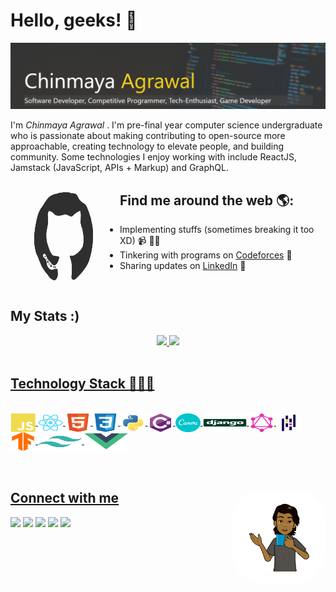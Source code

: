 # Hello, geeks! 👋


<img src="https://raw.githubusercontent.com/ChinmayaAgrawal/chinmayaAgrawal/main/Screenshot (1070).png" alt="banner that says Chinmaya Agrawal - software developer, web developer and competitive programmer">

I'm *Chinmaya Agrawal* . I'm pre-final year computer science undergraduate who is passionate about making contributing to open-source more approachable, creating technology to elevate people, and building community. Some technologies I enjoy working with include ReactJS, Jamstack (JavaScript, APIs + Markup) and GraphQL.


  ## Find me around the web 🌎: <a href="https://github.com/sponsors/M0nica"><img align="left" width="175" height="150" src="https://github.com/ChinmayaAgrawal/ChinmayaAgrawal/blob/main/github(3).gif?raw=true"></a>
- Implementing stuffs (sometimes breaking it too XD) 📹 ✍🏾
- Tinkering with programs on <a href="https://www.codeforces.com/users/sagittarius_03"> Codeforces</a> 🏓
- Sharing updates on <a href="https://www.linkedin.com/in/chinmaya-agrawal/">LinkedIn</a> 💼

<br>

## My Stats :)

<div align="center">
  <a href="https://github.com/chinmayaAgrawal">
  <img height="180em" src="https://github-readme-stats.vercel.app/api?username=chinmayaAgrawal&show_icons=true&theme=dracula&include_all_commits=true&count_private=true"/>
  <img height="180em" src="https://github-readme-stats.vercel.app/api/top-langs/?username=chinmayaAgrawal&layout=compact&langs_count=7&theme=dracula"/>
</div>
  
<br>
  
 ## Technology Stack 👩🏾‍💻
  
<div style="display: inline_block"><br>
  <img align="center" alt="Js" height="30" width="40" src="https://raw.githubusercontent.com/devicons/devicon/master/icons/javascript/javascript-plain.svg">
  <img align="center" alt="React" height="30" width="40" src="https://raw.githubusercontent.com/devicons/devicon/master/icons/react/react-original.svg">
  <img align="center" alt="HTML" height="30" width="40" src="https://raw.githubusercontent.com/devicons/devicon/master/icons/html5/html5-original.svg">
  <img align="center" alt="CSS" height="30" width="40" src="https://raw.githubusercontent.com/devicons/devicon/master/icons/css3/css3-original.svg">
  <img align="center" alt="Python" height="30" width="40" src="https://raw.githubusercontent.com/devicons/devicon/master/icons/python/python-original.svg">
  <img align="center" alt="Csharp" height="30" width="40" src="https://raw.githubusercontent.com/devicons/devicon/master/icons/csharp/csharp-original.svg">
    <img align="center" alt="Csharp" height="30" width="40" src="https://raw.githubusercontent.com/devicons/devicon/master/icons/canva/canva-original.svg">
    <img align="center" alt="Csharp" height="30" width="70" src="https://raw.githubusercontent.com/devicons/devicon/master/icons/django/django-original.svg">
    <img align="center" alt="Csharp" height="30" width="40" src="https://raw.githubusercontent.com/devicons/devicon/master/icons/graphql/graphql-plain.svg">
    <img align="center" alt="Csharp" height="30" width="40" src="https://raw.githubusercontent.com/devicons/devicon/master/icons/pandas/pandas-original.svg">
    <img align="center" alt="Csharp" height="30" width="40" src="https://raw.githubusercontent.com/devicons/devicon/master/icons/tensorflow/tensorflow-original.svg">
    <img align="center" alt="Csharp" height="30" width="70" src="https://raw.githubusercontent.com/devicons/devicon/master/icons/tailwindcss/tailwindcss-plain.svg">
    <img align="center" alt="Csharp" height="30" width="70" src="https://raw.githubusercontent.com/devicons/devicon/master/icons/vuejs/vuejs-original.svg">
</div>
  
  
  <br>
  
  <br>
  
  ## Connect with me <img align="right" alt="bit-pic" height="150" style="border-radius:50px;" src="https://github.com/chinmayaAgrawal/chinmayaAgrawal/blob/main/moji1.png?width=676&height=676">
 
<div> 

 <a href="https://discord.gg/rbCjm4nR" target="_blank"><img src="https://img.shields.io/badge/Discord-%230077B5?style=for-the-badge&logo=discord&logoColor=white" target="_blank"></a> 
  <a href = "mailto:chinmay953agrawal@gmail.com"><img src="https://img.shields.io/badge/-Gmail-%23333?style=for-the-badge&logo=gmail&logoColor=white" target="_blank"></a>
  <a href="https://www.linkedin.com/in/chinmaya-agrawal" target="_blank"><img src="https://img.shields.io/badge/-LinkedIn-%230077B5?style=for-the-badge&logo=linkedin&logoColor=white" target="_blank"></a> 
 <a href="https://github.com/chinmayaAgrawal" target="_blank"><img src="https://img.shields.io/badge/-Github-%23333?style=for-the-badge&logo=github&logoColor=white" target="_blank"></a> 
  <a href="https://www.twitter.com/ChinmayaAgrawa1" target="_blank"><img src="https://img.shields.io/badge/-Twitter-%230077B5?style=for-the-badge&logo=twitter&logoColor=white" target="_blank"></a> 

 
</div>
